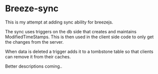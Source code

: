 Breeze-sync
===========

This is my attempt at adding sync ability for breezejs. 

The sync uses triggers on the db side that creates and maintains ModifiedTimeStamps. This is then used in the client side code to only get the changes from the server.

When data is deleted a trigger adds it to a tombstone table so that clients can remove it from their caches.

Better descriptions coming..
